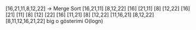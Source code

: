 [16,21,11,8,12,22] -> Merge Sort
[16,21,11]   [8,12,22]
[16] [21,11]     [8] [12,22]
[16] [21] [11]       [8] [12] [22]
[16] [11,21]     [8] [12,22]
[11,16,21]       [8,12,22]
[8,11,12,16,21,22]
big o gösterimi O(logn)
